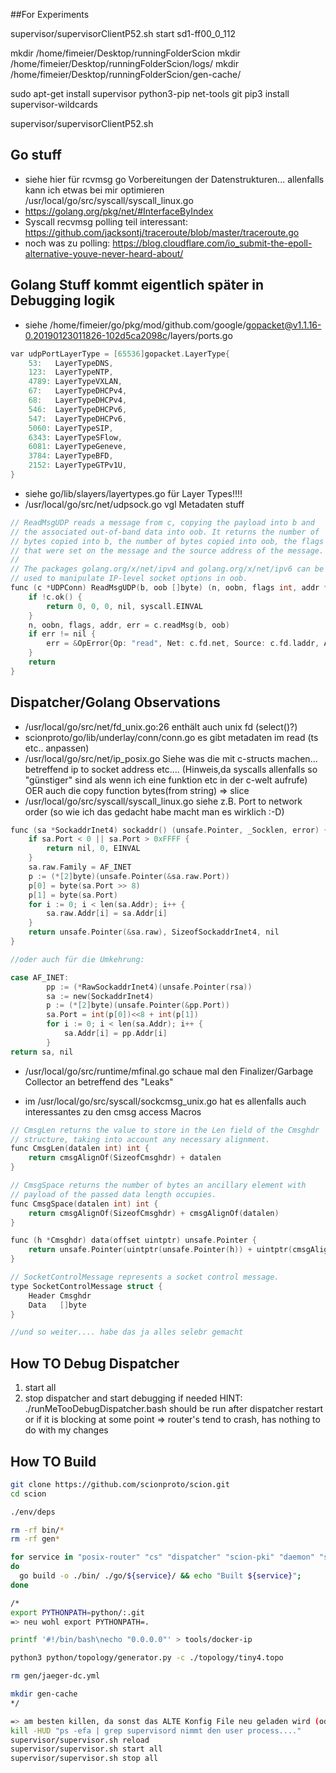 ##For Experiments

supervisor/supervisorClientP52.sh start sd1-ff00_0_112

mkdir /home/fimeier/Desktop/runningFolderScion
mkdir /home/fimeier/Desktop/runningFolderScion/logs/
mkdir /home/fimeier/Desktop/runningFolderScion/gen-cache/

sudo apt-get install supervisor python3-pip net-tools git
pip3 install supervisor-wildcards


supervisor/supervisorClientP52.sh 


## Go stuff
* siehe hier für rcvmsg go Vorbereitungen der Datenstrukturen... allenfalls kann ich etwas bei mir optimieren /usr/local/go/src/syscall/syscall_linux.go
* https://golang.org/pkg/net/#InterfaceByIndex
* Syscall recvmsg polling teil interessant: https://github.com/jacksontj/traceroute/blob/master/traceroute.go
* noch was zu polling: https://blog.cloudflare.com/io_submit-the-epoll-alternative-youve-never-heard-about/

## Golang Stuff kommt eigentlich später in Debugging logik
* siehe /home/fimeier/go/pkg/mod/github.com/google/gopacket@v1.1.16-0.20190123011826-102d5ca2098c/layers/ports.go
```c
var udpPortLayerType = [65536]gopacket.LayerType{
	53:   LayerTypeDNS,
	123:  LayerTypeNTP,
	4789: LayerTypeVXLAN,
	67:   LayerTypeDHCPv4,
	68:   LayerTypeDHCPv4,
	546:  LayerTypeDHCPv6,
	547:  LayerTypeDHCPv6,
	5060: LayerTypeSIP,
	6343: LayerTypeSFlow,
	6081: LayerTypeGeneve,
	3784: LayerTypeBFD,
	2152: LayerTypeGTPv1U,
}
```

* siehe go/lib/slayers/layertypes.go für Layer Types!!!!
* /usr/local/go/src/net/udpsock.go vgl Metadaten stuff
```c
// ReadMsgUDP reads a message from c, copying the payload into b and
// the associated out-of-band data into oob. It returns the number of
// bytes copied into b, the number of bytes copied into oob, the flags
// that were set on the message and the source address of the message.
//
// The packages golang.org/x/net/ipv4 and golang.org/x/net/ipv6 can be
// used to manipulate IP-level socket options in oob.
func (c *UDPConn) ReadMsgUDP(b, oob []byte) (n, oobn, flags int, addr *UDPAddr, err error) {
	if !c.ok() {
		return 0, 0, 0, nil, syscall.EINVAL
	}
	n, oobn, flags, addr, err = c.readMsg(b, oob)
	if err != nil {
		err = &OpError{Op: "read", Net: c.fd.net, Source: c.fd.laddr, Addr: c.fd.raddr, Err: err}
	}
	return
}
```

## Dispatcher/Golang Observations
* /usr/local/go/src/net/fd_unix.go:26 enthält auch unix fd (select()?)
* scionproto/go/lib/underlay/conn/conn.go es gibt metadaten im read (ts etc.. anpassen)
* /usr/local/go/src/net/ip_posix.go Siehe was die mit c-structs machen... betreffend ip to socket address etc.... (Hinweis,da syscalls allenfalls so "günstiger" sind als wenn ich eine funktion etc in der c-welt aufrufe) OER auch die copy function bytes(from string) => slice
* /usr/local/go/src/syscall/syscall_linux.go siehe z.B. Port to network order (so wie ich das gedacht habe macht man es wirklich :-D)
```c
func (sa *SockaddrInet4) sockaddr() (unsafe.Pointer, _Socklen, error) {
	if sa.Port < 0 || sa.Port > 0xFFFF {
		return nil, 0, EINVAL
	}
	sa.raw.Family = AF_INET
	p := (*[2]byte)(unsafe.Pointer(&sa.raw.Port))
	p[0] = byte(sa.Port >> 8)
	p[1] = byte(sa.Port)
	for i := 0; i < len(sa.Addr); i++ {
		sa.raw.Addr[i] = sa.Addr[i]
	}
	return unsafe.Pointer(&sa.raw), SizeofSockaddrInet4, nil
}

//oder auch für die Umkehrung:

case AF_INET:
		pp := (*RawSockaddrInet4)(unsafe.Pointer(rsa))
		sa := new(SockaddrInet4)
		p := (*[2]byte)(unsafe.Pointer(&pp.Port))
		sa.Port = int(p[0])<<8 + int(p[1])
		for i := 0; i < len(sa.Addr); i++ {
			sa.Addr[i] = pp.Addr[i]
		}
return sa, nil
```

* /usr/local/go/src/runtime/mfinal.go schaue mal den Finalizer/Garbage Collector an betreffend des "Leaks"

* im /usr/local/go/src/syscall/sockcmsg_unix.go hat es allenfalls auch interessantes zu den cmsg access Macros
```c
// CmsgLen returns the value to store in the Len field of the Cmsghdr
// structure, taking into account any necessary alignment.
func CmsgLen(datalen int) int {
	return cmsgAlignOf(SizeofCmsghdr) + datalen
}

// CmsgSpace returns the number of bytes an ancillary element with
// payload of the passed data length occupies.
func CmsgSpace(datalen int) int {
	return cmsgAlignOf(SizeofCmsghdr) + cmsgAlignOf(datalen)
}

func (h *Cmsghdr) data(offset uintptr) unsafe.Pointer {
	return unsafe.Pointer(uintptr(unsafe.Pointer(h)) + uintptr(cmsgAlignOf(SizeofCmsghdr)) + offset)
}

// SocketControlMessage represents a socket control message.
type SocketControlMessage struct {
	Header Cmsghdr
	Data   []byte
}

//und so weiter.... habe das ja alles selebr gemacht
```

## How TO Debug Dispatcher
1. start all
2. stop dispatcher and start debugging if needed
HINT: ./runMeTooDebugDispatcher.bash should be run after dispatcher restart or if it is blocking at some point => router's tend to crash, has nothing to do with my changes


## How TO Build


```bash
git clone https://github.com/scionproto/scion.git
cd scion

./env/deps

rm -rf bin/*
rm -rf gen*

for service in "posix-router" "cs" "dispatcher" "scion-pki" "daemon" "scion";
do
  go build -o ./bin/ ./go/${service}/ && echo "Built ${service}";
done

/*
export PYTHONPATH=python/:.git 
=> neu wohl export PYTHONPATH=.

printf '#!/bin/bash\necho "0.0.0.0"' > tools/docker-ip

python3 python/topology/generator.py -c ./topology/tiny4.topo

rm gen/jaeger-dc.yml

mkdir gen-cache
*/

=> am besten killen, da sonst das ALTE Konfig File neu geladen wird (oder neustarten)
kill -HUD "ps -efa | grep supervisord nimmt den user process...."
supervisor/supervisor.sh reload
supervisor/supervisor.sh start all
supervisor/supervisor.sh stop all
```